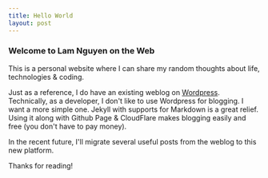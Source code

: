 ```yaml
---
title: Hello World
layout: post
---
```


### Welcome to Lam Nguyen on the Web

This is a personal website where I can share my random thoughts about life, technologies & coding.

Just as a reference, I do have an existing weblog on [Wordpress](https://nguyenngoclam.wordpress.com/). Technically, as a developer, I don't like to use Wordpress for blogging.  I want a more simple one. Jekyll with supports for Markdown is a great relief. Using it along with Github Page & CloudFlare makes blogging easily and free (you don't have to pay money).

In the recent future, I'll migrate several useful posts from the weblog to this new platform.

Thanks for reading!